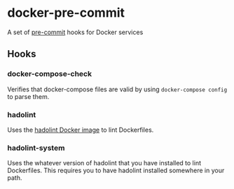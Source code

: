 # docker-pre-commit

A set of [pre-commit](http://pre-commit.com) hooks for Docker services

## Hooks

### docker-compose-check
Verifies that docker-compose files are valid by using `docker-compose config` to parse them.

### hadolint
Uses the [hadolint Docker image](https://hub.docker.com/hadolint/hadolint) to lint Dockerfiles.

### hadolint-system
Uses the whatever version of hadolint that you have installed to lint Dockerfiles. This requires you to have hadolint installed somewhere in your path.
